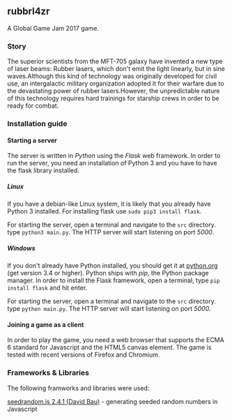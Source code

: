 ## rubbrl4zr

A Global Game Jam 2017 game.

### Story

The superior scientists from the MFT-705 galaxy have invented a new type of laser beams: Rubber lasers, which don't emit the light linearly, but in sine waves.Although this kind of technology was originally developed for civil use, an intergalactic military organization adopted it for their warfare due to the devastating power of rubber lasers.However, the unpredictable nature of this technology requires hard trainings for starship crews in order to be ready for combat.

### Installation guide

#### Starting a server

The server is written in *Python* using the *Flask* web framework.
In order to run the server, you need an installation of Python 3 and you
have to have the flask library installed.

##### Linux

If you have a debian-like Linux system, it is likely that you already have
Python 3 installed. For installing flask use ``sudo pip3 install flask``.

For starting the server, open a terminal and navigate to the ``src`` directory.
type ``python3 main.py``. The HTTP server will start listening on port *5000*.

##### Windows

If you don't already have Python installed, you should get it at
[python.org](https://www.python.org/) (get version 3.4 or higher).
Python ships with *pip*, the Python package manager. In order to install
the Flask framework, open a terminal, type ``pip install flask`` and
hit enter.

For starting the server, open a terminal and navigate to the ``src`` directory.
type ``python main.py``. The HTTP server will start listening on port *5000*.

#### Joining a game as a client

In order to play the game, you need a web browser that supports the ECMA 6
standard for Javascript and the HTML5 canvas element.
The game is tested with recent versions of Firefox and Chromium.

### Frameworks & Libraries

The following framworks and libraries were used:

[seedrandom.js 2.4.1 (David Bau)](https://github.com/davidbau/seedrandom) - generating seeded random numbers in Javascript
